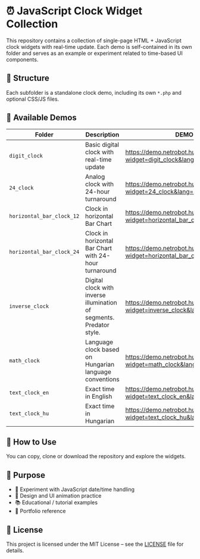 # ⏰ JavaScript Clock Widget Collection

This repository contains a collection of single-page HTML + JavaScript clock widgets with real-time update. Each demo is self-contained in its own folder and serves as an example or experiment related to time-based UI components.

## 📁 Structure

Each subfolder is a standalone clock demo, including its own `*.php` and optional CSS/JS files.


## 🧩 Available Demos

| Folder | Description | DEMO |
|--------|-------------|------|
| `digit_clock` | Basic digital clock with real-time update |https://demo.netrobot.hu/widget.php?widget=digit_clock&lang=en|
| `24_clock` | Analog clock with 24-hour turnaround |https://demo.netrobot.hu/widget.php?widget=24_clock&lang=en|
| `horizontal_bar_clock_12` | Clock in horizontal Bar Chart |https://demo.netrobot.hu/widget.php?widget=horizontal_bar_clock_12&lang=en|
| `horizontal_bar_clock_24` | Clock in horizontal Bar Chart with 24-hour turnaround|https://demo.netrobot.hu/widget.php?widget=horizontal_bar_clock_24&lang=en|
| `inverse_clock` | Digital clock with inverse illumination of segments. Predator style.|https://demo.netrobot.hu/widget.php?widget=inverse_clock&lang=en|
| `math_clock` | Language clock based on Hungarian language conventions |https://demo.netrobot.hu/widget.php?widget=math_clock&lang=en|
| `text_clock_en` | Exact time in English |https://demo.netrobot.hu/widget.php?widget=text_clock_en&lang=en|
| `text_clock_hu` | Exact time in Hungarian |https://demo.netrobot.hu/widget.php?widget=text_clock_hu&lang=en|

<!-- Add more rows as you upload new widgets -->

## 🚀 How to Use

You can copy, clone or download the repository and explore the widgets.

## 🎯 Purpose

- 🧪 Experiment with JavaScript date/time handling
- 🎨 Design and UI animation practice
- 📚 Educational / tutorial examples
- 💼 Portfolio reference

## 📄 License

This project is licensed under the MIT License – see the [LICENSE](./LICENSE) file for details.

